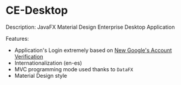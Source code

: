 # CE-Desktop
Description: JavaFX Material Design Enterprise Desktop Application

Features:
  - Application's Login extremely based on [New Google's Account Verification](https://accounts.google.com)
  - Internationalization (en-es)
  - MVC programming mode used thanks to `DataFX`
  - Material Design style
